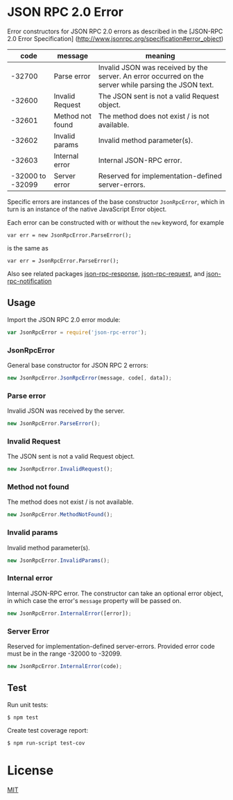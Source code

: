 # JSON RPC 2.0 Error

Error constructors for JSON RPC 2.0 errors as described in the
[JSON-RPC 2.0 Error Specification]
(http://www.jsonrpc.org/specification#error_object)

| code             | message          | meaning                                                                                               |
|------------------|------------------|-------------------------------------------------------------------------------------------------------|
| -32700           | Parse error      | Invalid JSON was received by the server. An error occurred on the server while parsing the JSON text. |
| -32600           | Invalid Request  | The JSON sent is not a valid Request object.                                                          |
| -32601           | Method not found | The method does not exist / is not available.                                                         |
| -32602           | Invalid params   | Invalid method parameter(s).                                                                          |
| -32603           | Internal error   | Internal JSON-RPC error.                                                                              |
| -32000 to -32099 | Server error     | Reserved for implementation-defined server-errors.                                                    |

Specific errors are instances of the base constructor `JsonRpcError`, which in
turn is an instance of the native JavaScript Error object.

Each error can be constructed with or without the `new` keyword, for example

`var err = new JsonRpcError.ParseError();`

is the same as

`var err = JsonRpcError.ParseError();`

Also see related packages [json-rpc-response](https://github.com/claudijo/json-rpc-response),
[json-rpc-request](https://github.com/claudijo/json-rpc-request), and
[json-rpc-notification](https://github.com/claudijo/json-rpc-notification)

## Usage

Import the JSON RPC 2.0 error module:

```js
var JsonRpcError = require('json-rpc-error');
```

### JsonRpcError
General base constructor for JSON RPC 2 errors:

```js
new JsonRpcError.JsonRpcError(message, code[, data]);
```

### Parse error
Invalid JSON was received by the server.

```js
new JsonRpcError.ParseError();
```

### Invalid Request
The JSON sent is not a valid Request object.

```js
new JsonRpcError.InvalidRequest();
```

### Method not found
The method does not exist / is not available.

```js
new JsonRpcError.MethodNotFound();
```

### Invalid params
Invalid method parameter(s).

```js
new JsonRpcError.InvalidParams();
```

### Internal error
Internal JSON-RPC error. The constructor can take an optional error object, in
which case the error's `message` property will be passed on.

```js
new JsonRpcError.InternalError([error]);
```

### Server Error
Reserved for implementation-defined server-errors. Provided error code must be
in the range -32000 to -32099.

```js
new JsonRpcError.InternalError(code);
```

## Test

Run unit tests:

`$ npm test`

Create test coverage report:

`$ npm run-script test-cov`

# License

[MIT](LICENSE)


